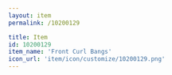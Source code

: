 ```yaml
---
layout: item
permalink: /10200129

title: Item
id: 10200129
item_name: 'Front Curl Bangs'
icon_url: 'item/icon/customize/10200129.png'
---
```

